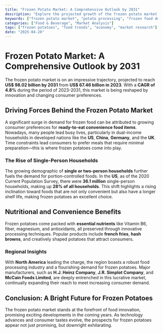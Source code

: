 ```yaml
---
title: "Frozen Potato Market: A Comprehensive Outlook by 2031"
description: "Explore the projected growth of the frozen potato market, its driving trends, and strategic insights into future developments by 2031."
keywords: ["frozen potato market", "potato processing", "frozen food demand", "market insights", "global growth trends"]
categories: ["Food & Beverage", "Market Analysis"]
tags: ["frozen potatoes", "food trends", "economy", "market research"]
date: "2025-04-28"
---
```


# Frozen Potato Market: A Comprehensive Outlook by 2031

The frozen potato market is on an impressive trajectory, projected to reach **US$ 98.02 billion by 2031** from **US$ 67.46 billion in 2023**. With a **CAGR of 4.8%** during the period of 2023-2031, this market is being reshaped by innovation and changing consumer preferences.

## Driving Forces Behind the Frozen Potato Market

A significant surge in demand for frozen food can be attributed to growing consumer preferences for **ready-to-eat convenience food items**. Nowadays, many people lead busy lives, particularly in dual-income households in developed nations like the **US**, **China**, **Germany**, and the **UK**. Time constraints lead consumers to prefer meals that require minimal preparation—this is where frozen potatoes come into play.

### The Rise of Single-Person Households

The growing demographic of **single or two-person households** further fuels the demand for portion-controlled foods. In the **US**, as of the 2020 Current Population Survey, there were **36.1 million** single-person households, making up **28% of all households**. This shift highlights a rising inclination toward foods that are not only convenient but also have a longer shelf life, making frozen potatoes an excellent choice.

## Nutritional and Convenience Benefits

Frozen potatoes come packed with **essential nutrients** like Vitamin B6, fiber, magnesium, and antioxidants, all preserved through innovative processing techniques. Popular products include **french fries**, **hash browns**, and creatively shaped potatoes that attract consumers.

### Regional Insights

With **North America** leading the charge, the region boasts a robust food processing industry and a flourishing demand for frozen potatoes. Major manufacturers, such as **H.J. Heinz Company**, **J.R. Simplot Company**, and **McCain Foods Limited**, are deeply entrenched in this lucrative market, continually expanding their reach to meet increasing consumer demand.

## Conclusion: A Bright Future for Frozen Potatoes

The frozen potato market stands at the forefront of food innovation, promising exciting developments in the coming years. As technology advances and consumer tastes evolve, the prospects for frozen potatoes appear not just promising, but downright exhilarating.